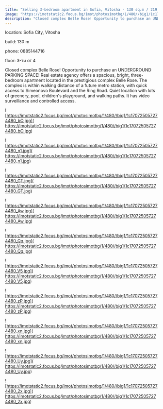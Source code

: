 ```yaml
---
title: "Selling 3-bedroom apartment in Sofia, Vitosha - 130 sq.m / 219,890 EUR :: imot.bg Ad"
image: "https://imotstatic2.focus.bg/imot/photosimotbg/1/480//big1/1c170725057274480_jx.jpg"
description: "Closed complex Belle Rose! Opportunity to purchase an UNDERGROUND PARKING SPACE! Real estate agency offers a spacious, bright, three-bedroom apartment located in the prestigious complex Belle Rose. The complex is within walking distance of a future metro station, with quick access to Simeonovo Boulevard and the Ring Road. Quiet location with lots of greenery, pool, children's playground, and walking paths. It has video surveillance and controlled access."
---
```


location: Sofia City, Vitosha

build: 130 m

phone: 0885144716

floor: 3-ти от 4

Closed complex Belle Rose! Opportunity to purchase an UNDERGROUND PARKING SPACE! Real estate agency offers a spacious, bright, three-bedroom apartment located in the prestigious complex Belle Rose. The complex is within walking distance of a future metro station, with quick access to Simeonovo Boulevard and the Ring Road. Quiet location with lots of greenery, pool, children's playground, and walking paths. It has video surveillance and controlled access.


![https://imotstatic2.focus.bg/imot/photosimotbg/1/480//big1/1c170725057274480_bO.jpg]( https://imotstatic2.focus.bg/imot/photosimotbg/1/480//big1/1c170725057274480_bO.jpg)


![https://imotstatic2.focus.bg/imot/photosimotbg/1/480//big1/1c170725057274480_n1.jpg]( https://imotstatic2.focus.bg/imot/photosimotbg/1/480//big1/1c170725057274480_n1.jpg)


![https://imotstatic2.focus.bg/imot/photosimotbg/1/480//big1/1c170725057274480_GT.jpg]( https://imotstatic2.focus.bg/imot/photosimotbg/1/480//big1/1c170725057274480_GT.jpg)


![https://imotstatic2.focus.bg/imot/photosimotbg/1/480//big1/1c170725057274480_Aw.jpg]( https://imotstatic2.focus.bg/imot/photosimotbg/1/480//big1/1c170725057274480_Aw.jpg)


![https://imotstatic2.focus.bg/imot/photosimotbg/1/480//big1/1c170725057274480_Qq.jpg]( https://imotstatic2.focus.bg/imot/photosimotbg/1/480//big1/1c170725057274480_Qq.jpg)


![https://imotstatic2.focus.bg/imot/photosimotbg/1/480//big1/1c170725057274480_V5.jpg]( https://imotstatic2.focus.bg/imot/photosimotbg/1/480//big1/1c170725057274480_V5.jpg)


![https://imotstatic2.focus.bg/imot/photosimotbg/1/480//big1/1c170725057274480_zP.jpg]( https://imotstatic2.focus.bg/imot/photosimotbg/1/480//big1/1c170725057274480_zP.jpg)


![https://imotstatic2.focus.bg/imot/photosimotbg/1/480//big1/1c170725057274480_xn.jpg]( https://imotstatic2.focus.bg/imot/photosimotbg/1/480//big1/1c170725057274480_xn.jpg)


![https://imotstatic2.focus.bg/imot/photosimotbg/1/480//big1/1c170725057274480_Uy.jpg]( https://imotstatic2.focus.bg/imot/photosimotbg/1/480//big1/1c170725057274480_Uy.jpg)


![https://imotstatic2.focus.bg/imot/photosimotbg/1/480//big1/1c170725057274480_2x.jpg]( https://imotstatic2.focus.bg/imot/photosimotbg/1/480//big1/1c170725057274480_2x.jpg)


